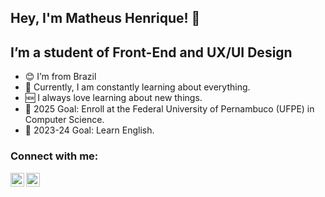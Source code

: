 ## Hey, I'm Matheus Henrique! 👋

## I’m a student of Front-End and UX/UI Design

- 😊 I’m from Brazil
- 🤣 Currently, I am constantly learning about everything.
- 🆕 I always love learning about new things.
- 🤗 2025 Goal: Enroll at the Federal University of Pernambuco (UFPE) in Computer Science.
- 🤗 2023-24 Goal: Learn English.

### Connect with me:
[<img align="left" alt="Matheus Henrique | LinkedIn" width="22px" src="https://cdn.jsdelivr.net/npm/simple-icons@v3/icons/linkedin.svg" target="_blank"/>][linkedin]
[<img align="left" alt="Matheus Henrique | Instagram" width="22px" src="https://cdn.jsdelivr.net/npm/simple-icons@v3/icons/instagram.svg" target="_blank"/>][instagram]

<br />

[instagram]: https://www.instagram.com/henry.frontend
[linkedin]: https://www.linkedin.com/in/henry-frontend
